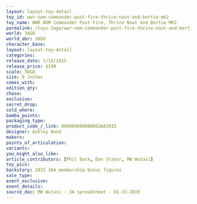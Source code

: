 ```yaml
---
layout: layout-toy-detail 
toy_id: wwr-nom-commander-post-fire-thrice-naut-and-bertie-mk2
toy_name: WWR NOM Commander Post Fire, Thrice Naut and Bertie MK2
permalink: /toys-3ago/wwr-nom-commander-post-fire-thrice-naut-and-bertie-mk2.html
world: 3AGO
world_abr: 3AGO
character_base: 
layout: layout-toy-detail
categories: 
release_date: 1/15/2015
release_price: $190 
scale: 3AGO
size: 8 inches
comes_with: 
edition_qty: 
chase: 
exclusive: 
secret_drop: 
sold_where: 
bamba_points: 
packaging_type: 
product_code_/_link: 000000000000003AA2015
designer: Ashley Wood
makers: 
points_of_articulation: 
variants: 
you_might_also_like: 
article_contributors: [Phil Back, Don Slater, MW Wutasi]
toy_pics: 
backstory: 2015 3AA membership bonus figures
sale_type: 
event_exclusive: 
event_details: 
source_doc: MW Wutasi - 3A spreadsheet - 01-15-2019
---
```

